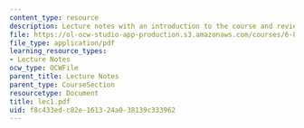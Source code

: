 ```yaml
---
content_type: resource
description: Lecture notes with an introduction to the course and review of O/S.
file: https://ol-ocw-studio-app-production.s3.amazonaws.com/courses/6-824-distributed-computer-systems-engineering-spring-2006/f8c433edc82e161324a038139c333962_lec1.pdf
file_type: application/pdf
learning_resource_types:
- Lecture Notes
ocw_type: OCWFile
parent_title: Lecture Notes
parent_type: CourseSection
resourcetype: Document
title: lec1.pdf
uid: f8c433ed-c82e-1613-24a0-38139c333962
---
```

